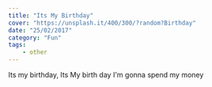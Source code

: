 ```yaml
---
title: "Its My Birthday"
cover: "https://unsplash.it/400/300/?random?Birthday"
date: "25/02/2017"
category: "Fun"
tags:
    - other
---
```

Its my birthday, Its My birth day I'm gonna spend my money
